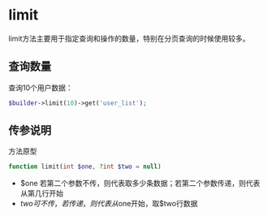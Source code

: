 # limit

limit方法主要用于指定查询和操作的数量，特别在分页查询的时候使用较多。

## 查询数量

查询10个用户数据：

```php
$builder->limit(10)->get('user_list');
```

## 传参说明

方法原型
```php
function limit(int $one, ?int $two = null)
```

- $one 若第二个参数不传，则代表取多少条数据；若第二个参数传递，则代表从第几行开始
- $two 可不传，若传递，则代表从$one开始，取$two行数据
